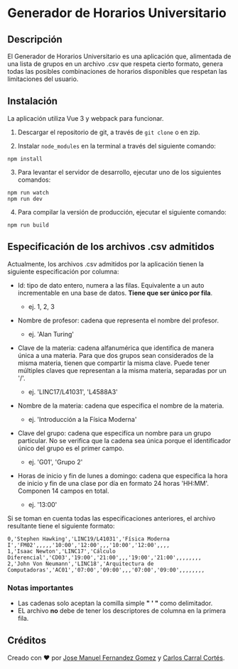 # Generador de Horarios Universitario 

## Descripción

El Generador de Horarios Universitario es una aplicación que, alimentada
de una lista de grupos en un archivo .csv que respeta cierto formato,
genera todas las posibles combinaciones de horarios disponibles que
respetan las limitaciones del usuario.

## Instalación

La aplicación utiliza Vue 3 y webpack para funcionar.

1. Descargar el repositorio de git, a través de `git clone` o en zip.

2. Instalar `node_modules` en la terminal a través del siguiente comando:
```
npm install
```

3. Para levantar el servidor de desarrollo, ejecutar uno de los siguientes
   comandos:
```
npm run watch
npm run dev 
```

4. Para compilar la versión de producción, ejecutar el siguiente comando:

```
npm run build

```
## Especificación de los archivos .csv admitidos

Actualmente, los archivos .csv admitidos por la aplicación tienen la
siguiente especificación por columna:

* Id: tipo de dato entero, numera a las filas. Equivalente a un auto
  incrementable en una base de datos. __Tiene que ser único por fila__.
  * ej. 1, 2, 3

* Nombre de profesor: cadena que representa el nombre del profesor.
  * ej. 'Alan Turing'

* Clave de la materia: cadena alfanumérica que identifica de manera única a
  una materia. Para que dos grupos sean considerados de la misma materia,
  tienen que compartir la misma clave. Puede tener múltiples claves que
  representan a la misma materia, separadas por un '/'.
  * ej. 'LINC17/L41031', 'L4588A3'

* Nombre de la materia: cadena que especifica el nombre de la materia. 
  * ej. 'Introducción a la Física Moderna'

* Clave del grupo: cadena que especifíca un nombre para un grupo
  particular. No se verifica que la cadena sea única porque el
  identificador único del grupo es el primer campo.
  * ej. 'G01', 'Grupo 2'

* Horas de inicio y fin de lunes a domingo: cadena que especifica la hora
  de inicio y fin de una clase por día en formato 24 horas 'HH:MM'.
  Componen 14 campos en total.
  * ej. '13:00'

Si se toman en cuenta todas las especificaciones anteriores, el archivo
resultante tiene el siguiente formato:
```
0,'Stephen Hawking','LINC19/L41031','Física Moderna I','FM02',,,,,'10:00','12:00',,,'10:00','12:00',,,,
1,'Isaac Newton','LINC17','Cálculo Diferencial','CD03','19:00','21:00',,,'19:00','21:00',,,,,,,,
2,'John Von Neumann','LINC18','Arquitectura de Computadoras','AC01','07:00','09:00',,,'07:00','09:00',,,,,,,,
```

### Notas importantes
* Las cadenas solo aceptan la comilla simple __" ' "__ como delimitador.
* EL archivo __no__ debe de tener los descriptores de columna en la primera
  fila.

## Créditos
Creado con ❤️ por [Jose Manuel Fernandez Gomez](https://github.com/Jackelino) y [Carlos Carral Cortés](https://github.com/ccarral).
